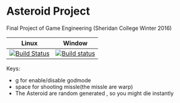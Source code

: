 # Asteroid Project
Final Project of Game Engineering (Sheridan College Winter 2016)

| Linux | Window |
|-------|--------|
|[![Build Status](https://travis-ci.org/juliosueiras/asteroid.svg?branch=master)](https://travis-ci.org/juliosueiras/asteroid)|[![Build status](https://ci.appveyor.com/api/projects/status/dkcs2dsp76dewpvh/branch/master?svg=true)](https://ci.appveyor.com/project/juliosueiras/asteroid/branch/master)|
Keys:
- g for enable/disable godmode
- space for shooting missle(the missle are warp)
- The Asteroid are random generated , so you might die instantly

